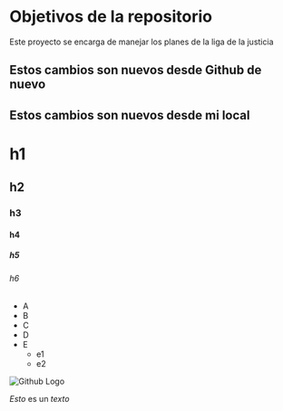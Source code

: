 # Objetivos de la repositorio

Este proyecto se encarga de manejar los planes de la liga de la justicia

## Estos cambios son nuevos desde Github de nuevo
## Estos cambios son nuevos desde mi local


# h1 
## h2 
### h3 
#### h4 
##### h5
###### h6

* A
* B
* C
* D
* E
  * e1
  * e2

![Github Logo](https://info.orcid.org/wp-content/uploads/2019/11/github-logo.jpg)

*Esto* es un _texto_
